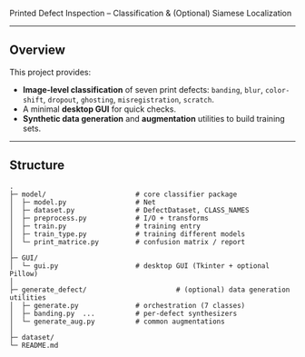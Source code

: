 Printed Defect Inspection – Classification & (Optional) Siamese Localization

---

## Overview

This project provides:

* **Image-level classification** of seven print defects: `banding`, `blur`, `color-shift`, `dropout`, `ghosting`, `misregistration`, `scratch`.
* A minimal **desktop GUI** for quick checks.
* **Synthetic data generation** and **augmentation** utilities to build training sets.


---

## Structure

```
.
├─ model/                      # core classifier package
│  ├─ model.py                 # Net
│  ├─ dataset.py               # DefectDataset, CLASS_NAMES
│  ├─ preprocess.py            # I/O + transforms
│  ├─ train.py                 # training entry
│  ├─ train_type.py            # training different models
│  └─ print_matrice.py         # confusion matrix / report
│
├─ GUI/
│  └─ gui.py                   # desktop GUI (Tkinter + optional Pillow)
│
├─ generate_defect/                      # (optional) data generation utilities
│  ├─ generate.py              # orchestration (7 classes)
│  ├─ banding.py  ...          # per-defect synthesizers
│  └─ generate_aug.py          # common augmentations
│
├─ dataset/                    
└─ README.md

